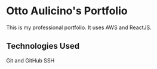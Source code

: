 # Otto Aulicino's Portfolio

This is my professional portfolio. It uses AWS and ReactJS.

## Technologies Used

Git and GitHub
SSH
